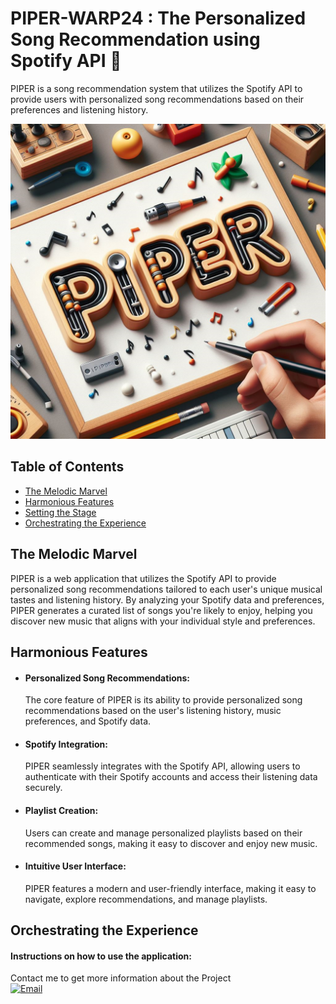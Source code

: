 # PIPER-WARP24 : The Personalized Song Recommendation using Spotify API 🎵
  PIPER is a song recommendation system that utilizes the Spotify API to provide users with personalized song recommendations based on their preferences and listening history.

![PIPER Logo](assets/piper_banner_img.png)

## Table of Contents

- [The Melodic Marvel](#the-melodic-marvel)
- [Harmonious Features](#harmonious-features)
- [Setting the Stage](#setting-the-stage)
- [Orchestrating the Experience](#orchestrating-the-experience)

## The Melodic Marvel

PIPER is a web application that utilizes the Spotify API to provide personalized song recommendations tailored to each user's unique musical tastes and listening history. By analyzing your Spotify data and preferences, PIPER generates a curated list of songs you're likely to enjoy, helping you discover new music that aligns with your individual style and preferences.

## Harmonious Features

- #### Personalized Song Recommendations:

  The core feature of PIPER is its ability to provide personalized song recommendations based on the user's listening history, music preferences, and Spotify data.
  
- #### Spotify Integration: 
  PIPER seamlessly integrates with the Spotify API, allowing users to authenticate with their Spotify accounts and access their listening data securely.

- #### Playlist Creation:
  Users can create and manage personalized playlists based on their recommended songs, making it easy to discover and enjoy new music.

- #### Intuitive User Interface:
  PIPER features a modern and user-friendly interface, making it easy to navigate, explore recommendations, and manage playlists.

## Orchestrating the Experience
#### Instructions on how to use the application:
Contact me to get more information about the Project <br/>
[![Email](https://img.shields.io/badge/Gmail-D14836?style=for-the-badge&logo=gmail&logoColor=white)](vyankateshd206@gmail.com)

